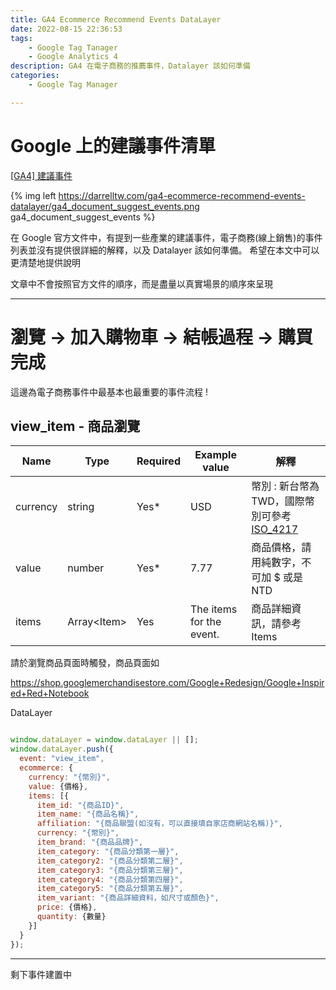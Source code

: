 ```yaml
---
title: GA4 Ecommerce Recommend Events DataLayer
date: 2022-08-15 22:36:53
tags: 
	- Google Tag Tanager
	- Google Analytics 4
description: GA4 在電子商務的推薦事件，Datalayer 該如何準備
categories: 
	- Google Tag Manager

---
```



# Google 上的建議事件清單

[[GA4] 建議事件](https://support.google.com/analytics/answer/9267735?hl=zh-Hant)

{% img left	https://darrelltw.com/ga4-ecommerce-recommend-events-datalayer/ga4_document_suggest_events.png ga4_document_suggest_events %}

在 Google 官方文件中，有提到一些產業的建議事件，電子商務(線上銷售)的事件列表並沒有提供很詳細的解釋，以及 Datalayer 該如何準備。
希望在本文中可以更清楚地提供說明

文章中不會按照官方文件的順序，而是盡量以真實場景的順序來呈現

---

# 瀏覽 -> 加入購物車 -> 結帳過程 -> 購買完成

這邊為電子商務事件中最基本也最重要的事件流程 !

## view_item - 商品瀏覽

| **Name** | **Type** | **Required** | **Example value** | **解釋** | 
|---|---|---|---|---|
| currency | string | Yes\* | USD | 幣別 : 新台幣為TWD，國際幣別可參考 [ISO_4217](https://en.wikipedia.org/wiki/ISO_4217#Active_codes) |
| value | number | Yes\* | 7\.77 | 商品價格，請用純數字，不可加 $ 或是 NTD |
| items | Array&lt;Item&gt; | Yes | The items for the event\. | 商品詳細資訊，請參考 Items |

請於瀏覽商品頁面時觸發，商品頁面如

https://shop.googlemerchandisestore.com/Google+Redesign/Google+Inspired+Red+Notebook

DataLayer

```javascript

window.dataLayer = window.dataLayer || [];
window.dataLayer.push({
  event: "view_item",
  ecommerce: {
    currency: "{幣別}",
    value: {價格},
    items: [{
      item_id: "{商品ID}",
      item_name: "{商品名稱}",
      affiliation: "{商品聯盟(如沒有，可以直接填自家店商網站名稱)}",
      currency: "{幣別}",
      item_brand: "{商品品牌}",
      item_category: "{商品分類第一層}",
      item_category2: "{商品分類第二層}",
      item_category3: "{商品分類第三層}",
      item_category4: "{商品分類第四層}",
      item_category5: "{商品分類第五層}",
      item_variant: "{商品詳細資料，如尺寸或顏色}",
      price: {價格},
      quantity: {數量}
    }]
  }
});

```

---

剩下事件建置中
